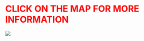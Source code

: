 <!DOCTYPE html>
<html>
<body background='https://user-images.githubusercontent.com/104397298/165589610-03dee0b4-13cb-4d74-aad4-16be82784e74.png'>
  
   <h1 style="text-align:left"><FONT COLOR ="red">CLICK ON THE MAP FOR MORE INFORMATION</FONT></h1>
    
  
  <a href="https://xd.adobe.com/view/a83a15f3-19fb-4083-bfb1-d18708079ea3-fd69/screen/959734da-8f37-4ba5-a4d8-008614ee7214"><img src="https://user-images.githubusercontent.com/104397298/165589610-03dee0b4-13cb-4d74-aad4-16be82784e74.png"></a>
     





</body>
</html>
